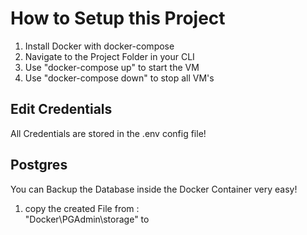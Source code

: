 # How to Setup this Project
1. Install Docker with docker-compose
2. Navigate to the Project Folder in your CLI
3. Use "docker-compose up" to start the VM
4. Use "docker-compose down" to stop all VM's

## Edit Credentials
All Credentials are stored in the .env config file!

## Postgres
You can Backup the Database inside the Docker Container very easy!
1. copy the created File from :   
    "Docker\PGAdmin\storage" to   
